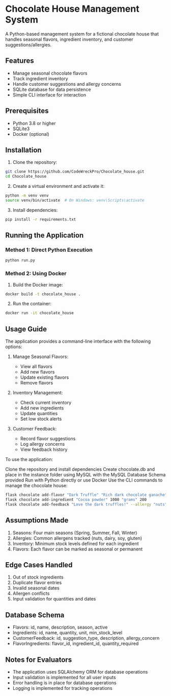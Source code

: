 # Chocolate House Management System

A Python-based management system for a fictional chocolate house that handles seasonal flavors, ingredient inventory, and customer suggestions/allergies.

## Features
- Manage seasonal chocolate flavors
- Track ingredient inventory
- Handle customer suggestions and allergy concerns
- SQLite database for data persistence
- Simple CLI interface for interaction

## Prerequisites
- Python 3.8 or higher
- SQLite3
- Docker (optional)

## Installation

1. Clone the repository:
```bash
git clone https://github.com/CodeWreckPro/Chocolate_house.git
cd Chocolate_house
```

2. Create a virtual environment and activate it:
```bash
python -m venv venv
source venv/bin/activate  # On Windows: venv\Scripts\activate
```

3. Install dependencies:
```bash
pip install -r requirements.txt
```

## Running the Application

### Method 1: Direct Python Execution
```bash
python run.py
```

### Method 2: Using Docker
1. Build the Docker image:
```bash
docker build -t chocolate_house .
```

2. Run the container:
```bash
docker run -it chocolate_house
```

## Usage Guide

The application provides a command-line interface with the following options:

1. Manage Seasonal Flavors:
   - View all flavors
   - Add new flavors
   - Update existing flavors
   - Remove flavors

2. Inventory Management:
   - Check current inventory
   - Add new ingredients
   - Update quantities
   - Set low stock alerts

3. Customer Feedback:
   - Record flavor suggestions
   - Log allergy concerns
   - View feedback history

To use the application:

Clone the repository and install dependencies
Create chocolate.db and place in the instance folder using MySQL with the MySQL Database Schema provided
Run with Python directly or use Docker
Use the CLI commands to manage the chocolate house:
```bash
flask chocolate add-flavor "Dark Truffle" "Rich dark chocolate ganache" "Winter"
flask chocolate add-ingredient "Cocoa powder" 1000 "grams" 200
flask chocolate add-feedback "Love the dark truffles!" --allergy "nuts"
```

## Assumptions Made
1. Seasons: Four main seasons (Spring, Summer, Fall, Winter)
2. Allergies: Common allergens tracked (nuts, dairy, soy, gluten)
3. Inventory: Minimum stock levels defined for each ingredient
4. Flavors: Each flavor can be marked as seasonal or permanent

## Edge Cases Handled
1. Out of stock ingredients
2. Duplicate flavor entries
3. Invalid seasonal dates
4. Allergen conflicts
5. Input validation for quantities and dates

## Database Schema
- Flavors: id, name, description, season, active
- Ingredients: id, name, quantity, unit, min_stock_level
- CustomerFeedback: id, suggestion_type, description, allergy_concern
- FlavorIngredients: flavor_id, ingredient_id, quantity_required

## Notes for Evaluators
- The application uses SQLAlchemy ORM for database operations
- Input validation is implemented for all user inputs
- Error handling is in place for database operations
- Logging is implemented for tracking operations
